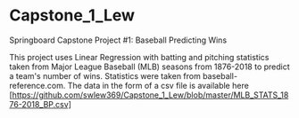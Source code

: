 # Capstone_1_Lew

Springboard Capstone Project #1: Baseball Predicting Wins

This project uses Linear Regression with batting and pitching statistics taken
from Major League Baseball (MLB) seasons from 1876-2018 to predict a team's number
of wins. Statistics were taken from baseball-reference.com. The data in the form
of a csv file is available here [https://github.com/swlew369/Capstone_1_Lew/blob/master/MLB_STATS_1876-2018_BP.csv]


